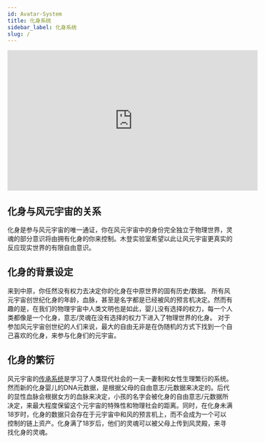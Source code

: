 ```yaml
---
id: Avatar-System
title: 化身系统
sidebar_label: 化身系统
slug: /
---
```

<p align="center">
<iframe width="560" height="315" src="https://www.youtube.com/embed/uKAl09h8cF0" title="YouTube video player" frameborder="0" allow="accelerometer; autoplay; clipboard-write; encrypted-media; gyroscope; picture-in-picture" allowfullscreen></iframe>
</p>

## 化身与风元宇宙的关系
化身是参与风元宇宙的唯一通证，你在风元宇宙中的身份完全独立于物理世界，灵魂的部分意识将由拥有化身的你来控制。木登实验室希望以此让风元宇宙更真实的反应现实世界的有限自由意识。 
## 化身的背景设定
来到中原，你任然没有权力去决定你的化身在中原世界的固有历史/数据。 所有风元宇宙创世纪化身的年龄，血脉，甚至是名字都是已经被风的预言机决定。然而有趣的是，在我们的物理宇宙中人类文明也是如此，婴儿没有选择的权力，每一个人类都像是一个化身，意志/灵魂在没有选择的权力下进入了物理世界的化身。 对于参加风元宇宙创世纪的人们来说，最大的自由无非是在伪随机的方式下找到一个自己喜欢的化身，来参与化身们的元宇宙。 
## 化身的繁衍
风元宇宙的[传承系统](legacy-system)是学习了人类现代社会的一夫一妻制和女性生理繁衍的系统。 然而新的化身婴儿的DNA元数据，是根据父母的自由意志/元数据来决定的。后代的显性血脉会根据女方的血脉来决定，小孩的名字会被化身的自由意志/元数据所决定，来最大程度保留这个元宇宙的特殊性和物理社会的距离。同时，在化身未满18岁时，化身的数据只会存在于元宇宙中和风的预言机上，而不会成为一个可以控制的链上资产。化身满了18岁后，他们的灵魂可以被父母上传到风灵殿，来寻找化身的灵魂。
